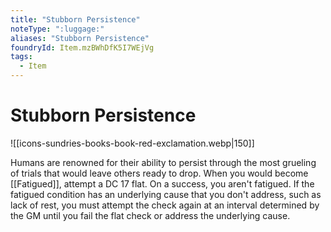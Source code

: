 ```yaml
---
title: "Stubborn Persistence"
noteType: ":luggage:"
aliases: "Stubborn Persistence"
foundryId: Item.mzBWhDfK5I7WEjVg
tags:
  - Item
---
```


# Stubborn Persistence
![[icons-sundries-books-book-red-exclamation.webp|150]]

Humans are renowned for their ability to persist through the most grueling of trials that would leave others ready to drop. When you would become [[Fatigued]], attempt a DC 17 flat. On a success, you aren't fatigued. If the fatigued condition has an underlying cause that you don't address, such as lack of rest, you must attempt the check again at an interval determined by the GM until you fail the flat check or address the underlying cause.
